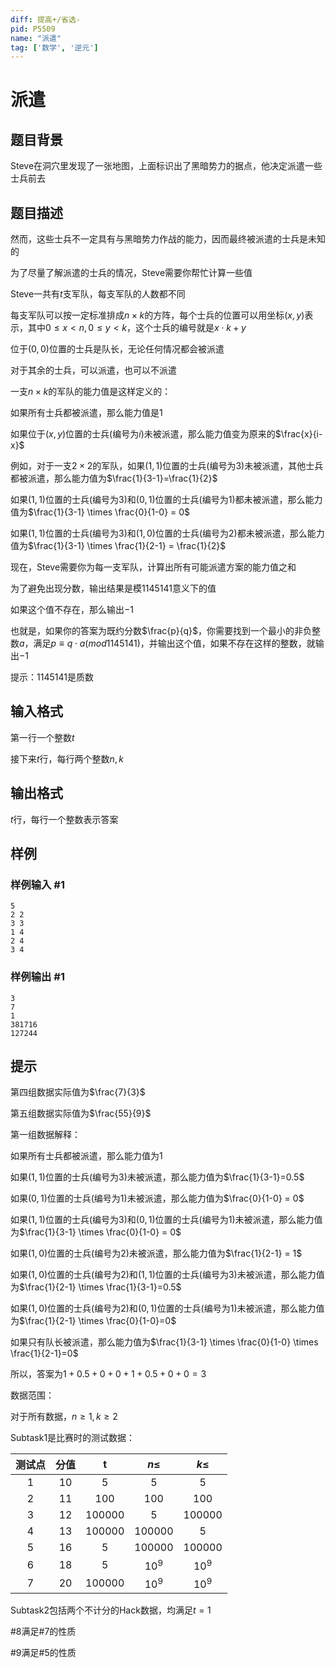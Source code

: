 ```yaml
---
diff: 提高+/省选-
pid: P5509
name: "派遣"
tag: ['数学', '逆元']
---
```

# 派遣
## 题目背景

Steve在洞穴里发现了一张地图，上面标识出了黑暗势力的据点，他决定派遣一些士兵前去
## 题目描述

然而，这些士兵不一定具有与黑暗势力作战的能力，因而最终被派遣的士兵是未知的

为了尽量了解派遣的士兵的情况，Steve需要你帮忙计算一些值

Steve一共有$t$支军队，每支军队的人数都不同

每支军队可以按一定标准排成$n \times k$的方阵，每个士兵的位置可以用坐标$(x,y)$表示，其中$0\le x < n,0 \le y <k$，这个士兵的编号就是$x\cdot k+y$

位于$(0,0)$位置的士兵是队长，无论任何情况都会被派遣

对于其余的士兵，可以派遣，也可以不派遣

一支$n \times k$的军队的能力值是这样定义的：

如果所有士兵都被派遣，那么能力值是$1$

如果位于$(x,y)$位置的士兵(编号为$i$)未被派遣，那么能力值变为原来的$\frac{x}{i-x}$

例如，对于一支$2\times 2$的军队，如果$(1,1)$位置的士兵(编号为$3$)未被派遣，其他士兵都被派遣，那么能力值为$\frac{1}{3-1}=\frac{1}{2}$

如果$(1,1)$位置的士兵(编号为$3$)和$(0,1)$位置的士兵(编号为$1$)都未被派遣，那么能力值为$\frac{1}{3-1} \times \frac{0}{1-0} = 0$

如果$(1,1)$位置的士兵(编号为$3$)和$(1,0)$位置的士兵(编号为$2$)都未被派遣，那么能力值为$\frac{1}{3-1} \times \frac{1}{2-1} = \frac{1}{2}$

现在，Steve需要你为每一支军队，计算出所有可能派遣方案的能力值之和

为了避免出现分数，输出结果是模$1145141$意义下的值

如果这个值不存在，那么输出$-1$

也就是，如果你的答案为既约分数$\frac{p}{q}$，你需要找到一个最小的非负整数$a$，满足$p\equiv q\cdot a(mod 1145141)$，并输出这个值，如果不存在这样的整数，就输出$-1$

提示：$1145141$是质数
## 输入格式

第一行一个整数$t$

接下来$t$行，每行两个整数$n,k$
## 输出格式

$t$行，每行一个整数表示答案
## 样例

### 样例输入 #1
```
5
2 2
3 3
1 4
2 4
3 4

```
### 样例输出 #1
```
3
7
1
381716
127244

```
## 提示

第四组数据实际值为$\frac{7}{3}$

第五组数据实际值为$\frac{55}{9}$

第一组数据解释：

如果所有士兵都被派遣，那么能力值为$1$

如果$(1,1)$位置的士兵(编号为$3$)未被派遣，那么能力值为$\frac{1}{3-1}=0.5$

如果$(0,1)$位置的士兵(编号为$1$)未被派遣，那么能力值为$\frac{0}{1-0} = 0$

如果$(1,1)$位置的士兵(编号为$3$)和$(0,1)$位置的士兵(编号为$1$)未被派遣，那么能力值为$\frac{1}{3-1} \times \frac{0}{1-0} = 0$

如果$(1,0)$位置的士兵(编号为$2$)未被派遣，那么能力值为$\frac{1}{2-1} = 1$

如果$(1,0)$位置的士兵(编号为$2$)和$(1,1)$位置的士兵(编号为$3$)未被派遣，那么能力值为$\frac{1}{2-1} \times \frac{1}{3-1}=0.5$

如果$(1,0)$位置的士兵(编号为$2$)和$(0,1)$位置的士兵(编号为$1$)未被派遣，那么能力值为$\frac{1}{2-1} \times \frac{0}{1-0}=0$

如果只有队长被派遣，那么能力值为$\frac{1}{3-1} \times \frac{0}{1-0} \times \frac{1}{2-1}=0$

所以，答案为$1+0.5+0+0+1+0.5+0+0=3$

数据范围：

对于所有数据，$n\ge 1,k\ge 2$

Subtask1是比赛时的测试数据：

测试点| 分值| t | $n\le$| $k\le$
:-: | :-: | :-: | :-: | :-:
1| 10| 5| 5| 5| 
2| 11| 100| 100| 100|
3| 12| 100000| 5| 100000|
4| 13| 100000| 100000| 5|
5| 16| 5| 100000| 100000|
6| 18| 5| $10^9$| $10^9$|
7| 20| 100000| $10^9$|$10^9$|

Subtask2包括两个不计分的Hack数据，均满足$t=1$

#8满足#7的性质

#9满足#5的性质
